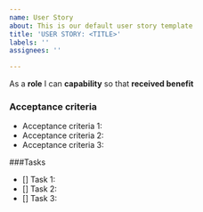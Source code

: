 ```yaml
---
name: User Story
about: This is our default user story template
title: 'USER STORY: <TITLE>'
labels: ''
assignees: ''

---
```


As a **role** I can **capability** so that **received benefit**

### Acceptance criteria

- Acceptance criteria 1:
- Acceptance criteria 2:
- Acceptance criteria 3:

###Tasks

- [] Task 1:
- [] Task 2:
- [] Task 3:
